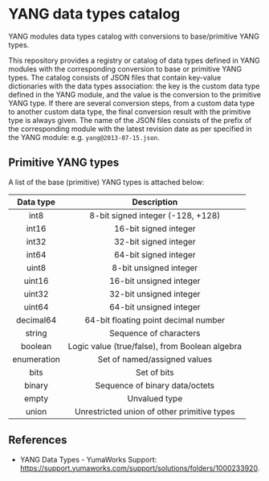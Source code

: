 # YANG data types catalog
YANG modules data types catalog with conversions to base/primitive YANG types.

This repository provides a registry or catalog of data types defined in YANG modules with the corresponding conversion to base or primitive YANG types.
The catalog consists of JSON files that contain key-value dictionaries with the data types association: the key is the custom data type defined in the YANG module, and the value is the conversion to the primitive YANG type. If there are several conversion steps, from a custom data type to another custom data type, the final conversion result with the primitive type is always given.
The name of the JSON files consists of the prefix of the corresponding module with the latest revision date as per specified in the YANG module: e.g. `yang@2013-07-15.json`.

## Primitive YANG types
A list of the base (primitive) YANG types is attached below:

| **Data type** |                 **Description**                |
|:-------------:|:----------------------------------------------:|
|      int8     |        8-bit signed integer (-128, +128)       |
|     int16     |              16-bit signed integer             |
|     int32     |              32-bit signed integer             |
|     int64     |              64-bit signed integer             |
|     uint8     |             8-bit unsigned integer             |
|     uint16    |             16-bit unsigned integer            |
|     uint32    |             32-bit unsigned integer            |
|     uint64    |             64-bit unsigned integer            |
|   decimal64   |      64-bit floating point decimal number      |
|     string    |             Sequence of characters             |
|    boolean    | Logic value (true/false), from Boolean algebra |
|  enumeration  |          Set of named/assigned values          |
|      bits     |                   Set of bits                  |
|     binary    |         Sequence of binary data/octets         |
|     empty     |                  Unvalued type                 |
|     union     |   Unrestricted union of other primitive types  |

## References
- YANG Data Types - YumaWorks Support: https://support.yumaworks.com/support/solutions/folders/1000233920.
